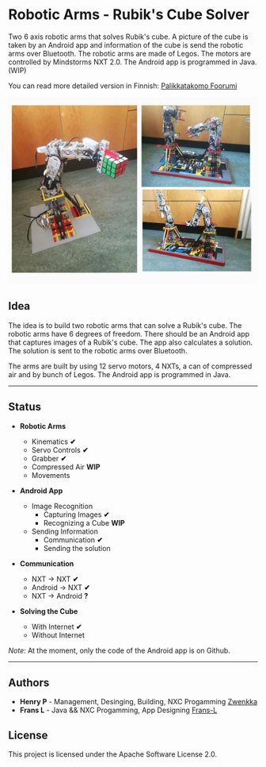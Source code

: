 # Robotic Arms - Rubik's Cube Solver

Two 6 axis robotic arms that solves Rubik's cube. A picture of the cube is taken by an Android app and information of the cube is send the robotic arms over Bluetooth. The robotic arms are made of Legos. The motors are controlled by Mindstorms NXT 2.0. The Android app is programmed in Java. (WIP) 

You can read more detailed version in Finnish: [Palikkatakomo Foorumi](http://www.palikkatakomo.org/forum/read.php?4,38848)

<p align="center">
  <img src="https://github.com/Frans-L/RobotArm-RubiksSolver/blob/master/Pictures/arms.jpg?raw=true" alt="A picture of the robots arms"/>
</p>

## Idea

The idea is to build two robotic arms that can solve a Rubik's cube. The robotic arms have 6 degrees of freedom. There should be an Android app that captures images of a Rubik's cube. The app also calculates a solution. The solution is sent to the robotic arms over Bluetooth.

The arms are built by using 12 servo motors, 4 NXTs, a can of compressed air and by bunch of Legos. The Android app is programmed in Java.

---

## Status

* **Robotic Arms**
	* Kinematics **✔**
	* Servo Controls **✔**
	* Grabber **✔**
	* Compressed Air **WIP**
	* Movements  

* **Android App**
	* Image Recognition
		* Capturing Images **✔**
		* Recognizing a Cube **WIP**
	* Sending Information
		* Communication **✔**
		* Sending the solution

* **Communication**
	* NXT -> NXT **✔**
	* Android -> NXT **✔**
	* NXT -> Android **?**

* **Solving the Cube**
	* With Internet **✔**
	* Without Internet 


*Note*: At the moment, only the code of the Android app is on Github.

---

## Authors

* **Henry P** - Management, Desinging, Building, NXC Progamming [Zwenkka](https://github.com/Zwenkka)
* **Frans L** - Java && NXC Progamming, App Designing [Frans-L](https://github.com/Frans-L)


## License

This project is licensed under the Apache Software License 2.0.
